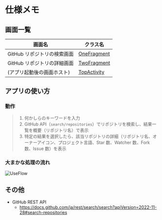 # 仕様メモ
## 画面一覧
画面名 | クラス名
--- | ---
GitHub リポジトリの検索画面 | [OneFragment](../app/src/main/kotlin/jp/co/yumemi/android/code_check/OneFragment.kt)
GitHub リポジトリの詳細画面 | [TwoFragment](../app/src/main/kotlin/jp/co/yumemi/android/code_check/TwoFragment.kt)
(アプリ起動後の画面ホスト) | [TopActivity](../app/src/main/kotlin/jp/co/yumemi/android/code_check/topActivity.kt)



## アプリの使い方
### 動作
> 1. 何かしらのキーワードを入力
> 2. GitHub API（`search/repositories`）でリポジトリを検索し、結果一覧を概要（リポジトリ名）で表示
> 3. 特定の結果を選択したら、該当リポジトリの詳細（リポジトリ名、オーナーアイコン、プロジェクト言語、Star 数、Watcher 数、Fork 数、Issue 数）を表示

### 大まかな処理の流れ
![UseFlow](https://www.plantuml.com/plantuml/svg/VLJVIzjG57w_VyMXmfWFhU-5YXqu7MnCPhRtsDxfXPg4v5QtjoNPcCx1L3OAhYejRdE3TWEL3kFmZxbDqluNk_bXUsygXX32FT_vpdVETv8vYwechQ_Na5gXkWdFBMoY5VqLvCg6aOEfnsHrZJwerJ42VXaSIoh4K3KAYcwKAvHi4Ffw8lPKmmzDTNKTQ_Iss0k2Dv_eLLoR9DtKHubOgm9NWiHuRe7GnVeAF9jVLg2yz2W7gWN96KAeL0Bcj9dROEwlmKNFt_d2N7vtc7i5fHAAUeFyhAWSYd0_apADn3Y72yr4S7_hC6WUXv-zuM6RsTt1QSVl7amZ4PNdMN6n8WGdpV2yFKQtJiEJoqHg4hfLeLpo1lYRevYxpMdyTz_y3r_XNXhokyU3riV8GRAXKYoDNz8rAqrVe6unvnzptPHzxuhPP_xxIsOt9DAnRn8DfqrjASAYeYmjm_3DGV-w5L5bbALMQJf_DwFL0ltbpM6q2mlp2inOM3KhQpCcDdIByAKas8gN8Sf2QQNyP2z9qV1YDpXgeYhErfGboqCMuTa-xt0rBZLsLIOPSQD2eO3kj7P4rF_ROVOESxRxdXUy_SHFcEF4pttcNCS6DRAE2fzCbj3P3teUixUO_JtPmA7T2tzuI4mHkXhyF0lF_qpiwXoVFVz1_0S0 "UseFlow")



## その他
* GitHub REST API
    * https://docs.github.com/ja/rest/search/search?apiVersion=2022-11-28#search-repositories
